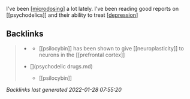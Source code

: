 I've been [[microdosing]] a lot lately. I've been reading good reports on [[psychodelics]] and their ability to treat [[depression]]

[//begin]: # "Autogenerated link references for markdown compatibility"
[microdosing]: microdosing.md "microdosing"
[depression]: depression.md "depression"
[//end]: # "Autogenerated link references"

## Backlinks

> - [](microdosing.md)
>   - [[psilocybin]] has been shown to give [[neuroplasticity]] to neurons in the [[prefrontal cortex]]
>    
> - [](psychodelic drugs.md)
>   - [[psilocybin]]

_Backlinks last generated 2022-01-28 07:55:20_
